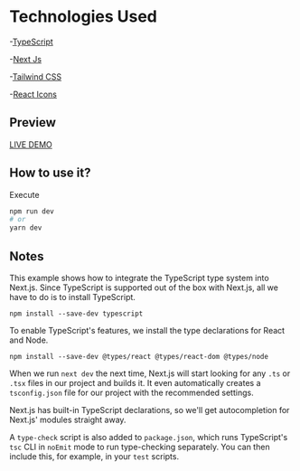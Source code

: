 # Technologies Used

-[TypeScript](https://www.typescriptlang.org/)

-[Next Js](https://nextjs.org/)

-[Tailwind CSS](https://tailwindcss.com/)

-[React Icons](https://react-icons.github.io/react-icons/)

## Preview

[LIVE DEMO](https://landing-tmia.vercel.app/)

## How to use it?

Execute

```bash
npm run dev
# or
yarn dev
```

## Notes

This example shows how to integrate the TypeScript type system into Next.js. Since TypeScript is supported out of the box with Next.js, all we have to do is to install TypeScript.

```
npm install --save-dev typescript
```

To enable TypeScript's features, we install the type declarations for React and Node.

```
npm install --save-dev @types/react @types/react-dom @types/node
```

When we run `next dev` the next time, Next.js will start looking for any `.ts` or `.tsx` files in our project and builds it. It even automatically creates a `tsconfig.json` file for our project with the recommended settings.

Next.js has built-in TypeScript declarations, so we'll get autocompletion for Next.js' modules straight away.

A `type-check` script is also added to `package.json`, which runs TypeScript's `tsc` CLI in `noEmit` mode to run type-checking separately. You can then include this, for example, in your `test` scripts.
